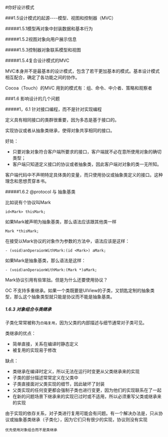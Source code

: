 
#你好设计模式


###1.5设计模式的起源----模型、视图和控制器（MVC）

#####1.5.1模型再对象中封装数据和基本行为

#####1.5.2视图对象向用户展示信息

#####1.5.3控制器对象联系模型和视图

#####1.5.4复合设计模式的MVC

MVC本身并不是最基本的设计模式，包含了若干更加基本的模式。基本设计模式相互配合，确定了各功能之间的协作。

Cocoa（Touch）的MVC 用到的模式有：组、命令、中介者、策略和观察者


###1.6 影响设计的几个问题

#####1，6.1 针对接口编程，而不是针对实现编程

定义具有相同接口的类群很重要，因为多态是基于接口的。

实现协议或者从抽象类继承，使得对象共享相同的接口。

好处：

* 只要对象对象符合客户端所要求的接口，客户端就不必在意所使用对象的确切类型；
* 客户端只知道定义接口的协议或者抽象类，因此客户端对对象的类一无所知。

客户端代码中不声明特定具体类的变量，而只使用协议或抽象类定义的接口。这种理念和思想贯穿本书。

#####1.6.2 @protocol 与 抽象基类

比如说有个协议叫Mark

```
id<Mark> thisMark;
```

如果Mark被声明为抽象基类，那么语法应该跟其他类一样

```
Mark *thisMark;
```

在接受以Mark协议的对象作为参数的方法中，语法应该是这样：

```
- (void)anOperaionWithMark:(id <Mark>) aMark;
```

如果Mark是抽象基类，那么语法是这样：

```
- (void)anOperaionWithMark:(Mark *)aMark;
```

Mark协议引用有些笨拙。但是为什么还要使用协议？

OC 不支持多重继承。如果一个类既要是UIView的子类，又钥匙定制的抽象类型，那么这个抽象类型就只能是协议而不能是抽象基类。


##### 1.6.3 对象组合与类继承

子类化常常被称为`白箱复用`，因为父类的内部描述与细节通常对子类可见。


类继承的优点：

* 简单直接，关系在编译时静态定义
* 被复用的实现易于修改

缺点：

* 类继承在编译时定义，所以无法在运行时变更从父类继承来的实现
* 子类的部分描述常常定义在父类中
* 子类直接面对父类实现的细节，因此破坏了封装
* 父类实现的任何变更都会强制子类也进行变更，因为他们的实现联系在了一起
* 在新的问题场景下继承来的实现已过时或不适用，所以必须重写父类或继承来的实现

由于实现的依存关系，对子类进行复用可能会有问题。有一个解决办法是，只从协议或抽象基类继承（子类化），因为它们只有很少的实现，协议则没有实现


`优先使用对象组合而不是类继承`























